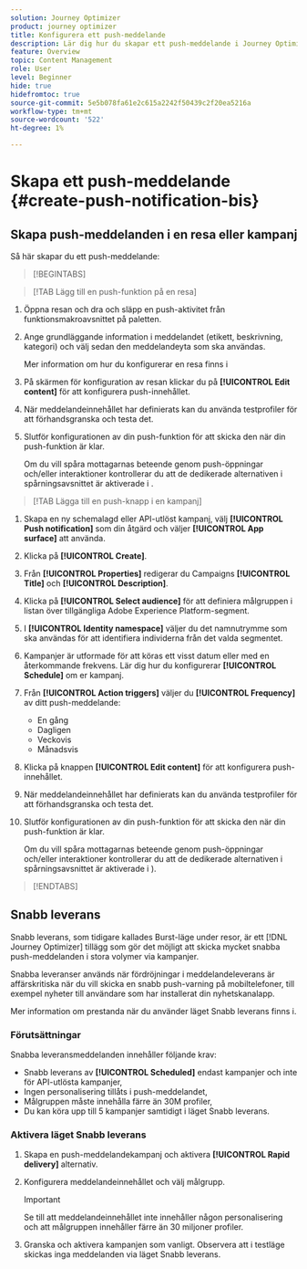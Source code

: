 ```yaml
---
solution: Journey Optimizer
product: journey optimizer
title: Konfigurera ett push-meddelande
description: Lär dig hur du skapar ett push-meddelande i Journey Optimizer
feature: Overview
topic: Content Management
role: User
level: Beginner
hide: true
hidefromtoc: true
source-git-commit: 5e5b078fa61e2c615a2242f50439c2f20ea5216a
workflow-type: tm+mt
source-wordcount: '522'
ht-degree: 1%

---
```


# Skapa ett push-meddelande {#create-push-notification-bis}

## Skapa push-meddelanden i en resa eller kampanj

Så här skapar du ett push-meddelande:

>[!BEGINTABS]

>[!TAB Lägg till en push-funktion på en resa]

1. Öppna resan och dra och släpp en push-aktivitet från funktionsmakroavsnittet på paletten.

1. Ange grundläggande information i meddelandet (etikett, beskrivning, kategori) och välj sedan den meddelandeyta som ska användas.

   Mer information om hur du konfigurerar en resa finns i

1. På skärmen för konfiguration av resan klickar du på **[!UICONTROL Edit content]** för att konfigurera push-innehållet.

1. När meddelandeinnehållet har definierats kan du använda testprofiler för att förhandsgranska och testa det.

1. Slutför konfigurationen av din push-funktion för att skicka den när din push-funktion är klar.

   Om du vill spåra mottagarnas beteende genom push-öppningar och/eller interaktioner kontrollerar du att de dedikerade alternativen i spårningsavsnittet är aktiverade i .

>[!TAB Lägga till en push-knapp i en kampanj]

1. Skapa en ny schemalagd eller API-utlöst kampanj, välj **[!UICONTROL Push notification]** som din åtgärd och väljer **[!UICONTROL App surface]** att använda.

1. Klicka på **[!UICONTROL Create]**.

1. Från **[!UICONTROL Properties]** redigerar du Campaigns **[!UICONTROL Title]** och **[!UICONTROL Description]**.

1. Klicka på **[!UICONTROL Select audience]** för att definiera målgruppen i listan över tillgängliga Adobe Experience Platform-segment.

1. I **[!UICONTROL Identity namespace]** väljer du det namnutrymme som ska användas för att identifiera individerna från det valda segmentet.

1. Kampanjer är utformade för att köras ett visst datum eller med en återkommande frekvens. Lär dig hur du konfigurerar **[!UICONTROL Schedule]** om er kampanj.

1. Från **[!UICONTROL Action triggers]** väljer du **[!UICONTROL Frequency]** av ditt push-meddelande:

   * En gång
   * Dagligen
   * Veckovis
   * Månadsvis

1. Klicka på knappen **[!UICONTROL Edit content]** för att konfigurera push-innehållet.

1. När meddelandeinnehållet har definierats kan du använda testprofiler för att förhandsgranska och testa det.

1. Slutför konfigurationen av din push-funktion för att skicka den när din push-funktion är klar.

   Om du vill spåra mottagarnas beteende genom push-öppningar och/eller interaktioner kontrollerar du att de dedikerade alternativen i spårningsavsnittet är aktiverade i ).

>[!ENDTABS]

## Snabb leverans

Snabb leverans, som tidigare kallades Burst-läge under resor, är ett [!DNL Journey Optimizer] tillägg som gör det möjligt att skicka mycket snabba push-meddelanden i stora volymer via kampanjer.

Snabba leveranser används när fördröjningar i meddelandeleverans är affärskritiska när du vill skicka en snabb push-varning på mobiltelefoner, till exempel nyheter till användare som har installerat din nyhetskanalapp.

Mer information om prestanda när du använder läget Snabb leverans finns i.

### Förutsättningar

Snabba leveransmeddelanden innehåller följande krav:

* Snabb leverans av **[!UICONTROL Scheduled]** endast kampanjer och inte för API-utlösta kampanjer,
* Ingen personalisering tillåts i push-meddelandet,
* Målgruppen måste innehålla färre än 30M profiler,
* Du kan köra upp till 5 kampanjer samtidigt i läget Snabb leverans.

### Aktivera läget Snabb leverans

1. Skapa en push-meddelandekampanj och aktivera **[!UICONTROL Rapid delivery]** alternativ.

1. Konfigurera meddelandeinnehållet och välj målgrupp.

   >[!IMPORTANT]
   >
   >Se till att meddelandeinnehållet inte innehåller någon personalisering och att målgruppen innehåller färre än 30 miljoner profiler.

1. Granska och aktivera kampanjen som vanligt. Observera att i testläge skickas inga meddelanden via läget Snabb leverans.